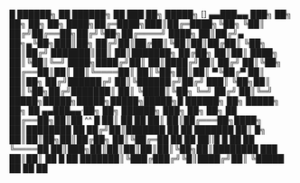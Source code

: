 █    ██████╗  ██  ██████╗ ██     ███  ██╗ █████╗     []    ▄▄███▄▄    ███╗   ██╗ ██╗      ██╗  ██╗
████╗██╔═████╗███║██╔═████╗╚██╗  ╚██║ ██╔╝██╔══██╗██╔╝╚██╗██╔════╝    ████╗  ██║██╔╝▄ ██╗▄╚██╗███║██╗
██╔╝██║██╔██║╚██║██║██╔██║ ╚██╗  ██║██╔╝ ███████║██║  ██║███████╗    ██╔██╗ ██║██║  ████╗ ██║╚██║╚═╝
████╗████╔╝██║ ██║████╔╝██║ ██╔╝  ██║╚██╗ ██╔══██║██║  ██║╚════██║    ██║╚██╗██║██║ ▀╚██╔▀ ██║ ██║██╗
██╔╝██████╔╝ ██║╚██████╔╝██╔╝  ███║ ╚██╗██║  ██║╚██╗██╔╝███████║    ██║ ╚████║╚██╗  ╚═╝ ██╔╝ ██║╚═╝
█████╗█████╗█████╗█████╗█████╗█ ██████╗ ██╗ █████╗ ██╗  ██ ▄▄███▄▄·██╗    ██╗ ██████╗ ███╗   ██╗ ██╗ ██
██╔══██╗██║██  ^^ █ ██║ ██  ██      ██║    ██║██╔═══██╗████╗  ██║████████
██  ██╔╝██║███████ ██ ██   ███████ ██║ █╗ ██║██║██╗██║██╔██╗ ██║╚██╔═██
██   ██ ██||█   █  ██  ██  ╚════██ ██║███╗██║██║██║██║██║╚██╗██║████████
███  ██║██║  ██  █  ██ ███████║╚███╔███╔╝╚█║████╔╝██║ ╚█████  ██  ██  ██
